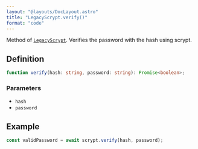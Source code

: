 ```yaml
---
layout: "@layouts/DocLayout.astro"
title: "LegacyScrypt.verify()"
format: "code"
---
```


Method of [`LegacyScrypt`](/reference/main/LegacyScrypt). Verifies the password with the hash using scrypt.

## Definition

```ts
function verify(hash: string, password: string): Promise<boolean>;
```

### Parameters

- `hash`
- `password`

## Example

```ts
const validPassword = await scrypt.verify(hash, password);
```
